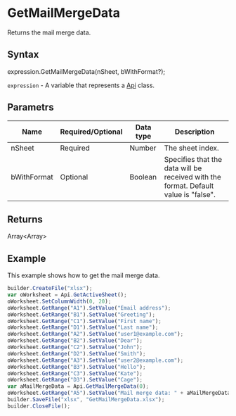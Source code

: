 # GetMailMergeData

Returns the mail merge data.

## Syntax

expression.GetMailMergeData(nSheet, bWithFormat?);

`expression` - A variable that represents a [Api](../Api.md) class.

## Parametrs

| **Name** | **Required/Optional** | **Data type** | **Description** |
| ------------- | ------------- | ------------- | ------------- |
| nSheet | Required | Number | The sheet index. |
| bWithFormat | Optional | Boolean | Specifies that the data will be received with the format. Default value is "false". |

## Returns

Array<Array<String>>

## Example

This example shows how to get the mail merge data.

```javascript
builder.CreateFile("xlsx");
var oWorksheet = Api.GetActiveSheet();
oWorksheet.SetColumnWidth(0, 20);
oWorksheet.GetRange("A1").SetValue("Email address");
oWorksheet.GetRange("B1").SetValue("Greeting");
oWorksheet.GetRange("C1").SetValue("First name");
oWorksheet.GetRange("D1").SetValue("Last name");
oWorksheet.GetRange("A2").SetValue("user1@example.com");
oWorksheet.GetRange("B2").SetValue("Dear");
oWorksheet.GetRange("C2").SetValue("John");
oWorksheet.GetRange("D2").SetValue("Smith");
oWorksheet.GetRange("A3").SetValue("user2@example.com");
oWorksheet.GetRange("B3").SetValue("Hello");
oWorksheet.GetRange("C3").SetValue("Kate");
oWorksheet.GetRange("D3").SetValue("Cage");
var aMailMergeData = Api.GetMailMergeData(0);
oWorksheet.GetRange("A5").SetValue("Mail merge data: " + aMailMergeData);
builder.SaveFile("xlsx", "GetMailMergeData.xlsx");
builder.CloseFile();
```